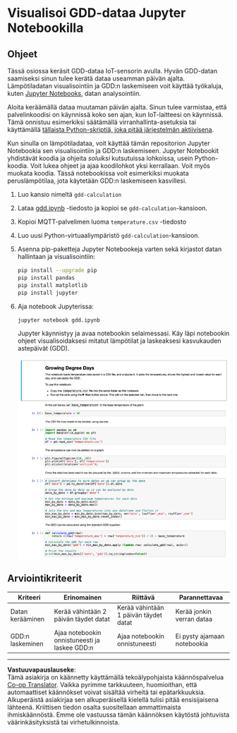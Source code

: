 <!--
CO_OP_TRANSLATOR_METADATA:
{
  "original_hash": "1e21b012c6685f8bf73e0e76cdca3347",
  "translation_date": "2025-08-27T21:04:29+00:00",
  "source_file": "2-farm/lessons/1-predict-plant-growth/assignment.md",
  "language_code": "fi"
}
-->
# Visualisoi GDD-dataa Jupyter Notebookilla

## Ohjeet

Tässä osiossa keräsit GDD-dataa IoT-sensorin avulla. Hyvän GDD-datan saamiseksi sinun tulee kerätä dataa useamman päivän ajalta. Lämpötiladatan visualisointiin ja GDD:n laskemiseen voit käyttää työkaluja, kuten [Jupyter Notebooks](https://jupyter.org), datan analysointiin.

Aloita keräämällä dataa muutaman päivän ajalta. Sinun tulee varmistaa, että palvelinkoodisi on käynnissä koko sen ajan, kun IoT-laitteesi on käynnissä. Tämä onnistuu esimerkiksi säätämällä virranhallinta-asetuksia tai käyttämällä [tällaista Python-skriptiä, joka pitää järjestelmän aktiivisena](https://github.com/jaqsparow/keep-system-active).

Kun sinulla on lämpötiladataa, voit käyttää tämän repositorion Jupyter Notebookia sen visualisointiin ja GDD:n laskemiseen. Jupyter Notebookit yhdistävät koodia ja ohjeita *soluiksi* kutsutuissa lohkoissa, usein Python-koodia. Voit lukea ohjeet ja ajaa koodilohkot yksi kerrallaan. Voit myös muokata koodia. Tässä notebookissa voit esimerkiksi muokata peruslämpötilaa, jota käytetään GDD:n laskemiseen kasvillesi.

1. Luo kansio nimeltä `gdd-calculation`

1. Lataa [gdd.ipynb](./code-notebook/gdd.ipynb) -tiedosto ja kopioi se `gdd-calculation`-kansioon.

1. Kopioi MQTT-palvelimen luoma `temperature.csv` -tiedosto

1. Luo uusi Python-virtuaaliympäristö `gdd-calculation`-kansioon.

1. Asenna pip-paketteja Jupyter Notebookeja varten sekä kirjastot datan hallintaan ja visualisointiin:

    ```sh
    pip install --upgrade pip
    pip install pandas
    pip install matplotlib
    pip install jupyter
    ```

1. Aja notebook Jupyterissa:

    ```sh
    jupyter notebook gdd.ipynb
    ```

    Jupyter käynnistyy ja avaa notebookin selaimessasi. Käy läpi notebookin ohjeet visualisoidaksesi mitatut lämpötilat ja laskeaksesi kasvukauden astepäivät (GDD).

    ![Jupyter Notebook](../../../../../translated_images/gdd-jupyter-notebook.c5b52cf21094f158a61f47f455490fd95f1729777ff90861a4521820bf354cdc.fi.png)

## Arviointikriteerit

| Kriteeri | Erinomainen | Riittävä | Parannettavaa |
| -------- | ----------- | -------- | ------------- |
| Datan kerääminen | Kerää vähintään 2 päivän täydet datat | Kerää vähintään 1 päivän täydet datat | Kerää jonkin verran dataa |
| GDD:n laskeminen | Ajaa notebookin onnistuneesti ja laskee GDD:n | Ajaa notebookin onnistuneesti | Ei pysty ajamaan notebookia |

---

**Vastuuvapauslauseke**:  
Tämä asiakirja on käännetty käyttämällä tekoälypohjaista käännöspalvelua [Co-op Translator](https://github.com/Azure/co-op-translator). Vaikka pyrimme tarkkuuteen, huomioithan, että automaattiset käännökset voivat sisältää virheitä tai epätarkkuuksia. Alkuperäistä asiakirjaa sen alkuperäisellä kielellä tulisi pitää ensisijaisena lähteenä. Kriittisen tiedon osalta suositellaan ammattimaista ihmiskäännöstä. Emme ole vastuussa tämän käännöksen käytöstä johtuvista väärinkäsityksistä tai virhetulkinnoista.